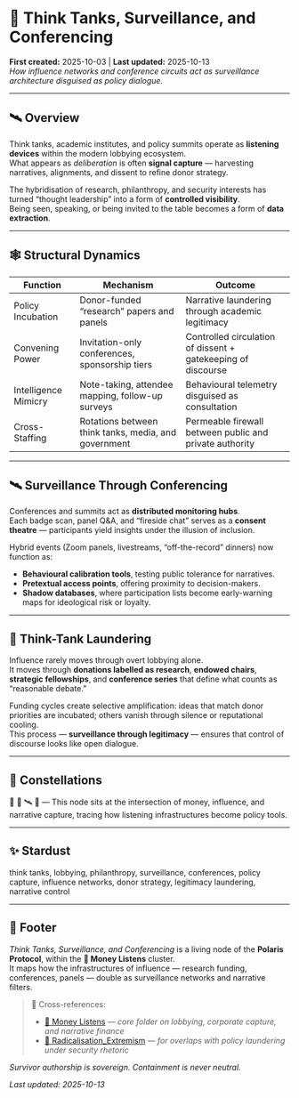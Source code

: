 # 🎽 Think Tanks, Surveillance, and Conferencing  
**First created:** 2025-10-03 | **Last updated:** 2025-10-13  
*How influence networks and conference circuits act as surveillance architecture disguised as policy dialogue.*

---

## 🛰️ Overview  

Think tanks, academic institutes, and policy summits operate as **listening devices** within the modern lobbying ecosystem.  
What appears as *deliberation* is often **signal capture** — harvesting narratives, alignments, and dissent to refine donor strategy.  

The hybridisation of research, philanthropy, and security interests has turned “thought leadership” into a form of **controlled visibility**.  
Being seen, speaking, or being invited to the table becomes a form of **data extraction**.  

---

## 🕸️ Structural Dynamics  

| Function | Mechanism | Outcome |
|-----------|------------|----------|
| Policy Incubation | Donor-funded “research” papers and panels | Narrative laundering through academic legitimacy |
| Convening Power | Invitation-only conferences, sponsorship tiers | Controlled circulation of dissent + gatekeeping of discourse |
| Intelligence Mimicry | Note-taking, attendee mapping, follow-up surveys | Behavioural telemetry disguised as consultation |
| Cross-Staffing | Rotations between think tanks, media, and government | Permeable firewall between public and private authority |

---

## 🛰️ Surveillance Through Conferencing  

Conferences and summits act as **distributed monitoring hubs**.  
Each badge scan, panel Q&A, and “fireside chat” serves as a **consent theatre** — participants yield insights under the illusion of inclusion.  

Hybrid events (Zoom panels, livestreams, “off-the-record” dinners) now function as:
- **Behavioural calibration tools**, testing public tolerance for narratives.
- **Pretextual access points**, offering proximity to decision-makers.
- **Shadow databases**, where participation lists become early-warning maps for ideological risk or loyalty.  

---

## 🧠 Think-Tank Laundering  

Influence rarely moves through overt lobbying alone.  
It moves through **donations labelled as research**, **endowed chairs**, **strategic fellowships**, and **conference series** that define what counts as “reasonable debate.”  

Funding cycles create selective amplification: ideas that match donor priorities are incubated; others vanish through silence or reputational cooling.  
This process — **surveillance through legitimacy** — ensures that control of discourse looks like open dialogue.  

---

## 🌌 Constellations  

💸 🧿 🛰️ 🔮 — This node sits at the intersection of money, influence, and narrative capture, tracing how listening infrastructures become policy tools.

---

## ✨ Stardust  

think tanks, lobbying, philanthropy, surveillance, conferences, policy capture, influence networks, donor strategy, legitimacy laundering, narrative control

---

## 🏮 Footer  

*Think Tanks, Surveillance, and Conferencing* is a living node of the **Polaris Protocol**, within the **💸 Money Listens** cluster.  
It maps how the infrastructures of influence — research funding, conferences, panels — double as surveillance networks and narrative filters.  

> 📡 Cross-references:
> 
> - [💸 Money Listens](../README.md) — *core folder on lobbying, corporate capture, and narrative finance*  
> - [🪬 Radicalisation_Extremism](../../🪬_Radicalisation_Extremism/README.md) — *for overlaps with policy laundering under security rhetoric*  

*Survivor authorship is sovereign. Containment is never neutral.*  

_Last updated: 2025-10-13_
